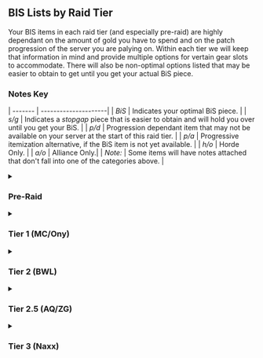 ## BIS Lists by Raid Tier

Your BIS items in each raid tier (and especially pre-raid) are highly dependant on the amount of gold you have to spend and on the patch progression of the server you are palying on. Within each tier we will keep that information in mind and provide multiple options for vertain gear slots to accommodate. There will also be non-optimal options listed that may be easier to obtain to get until you get your actual BiS piece.

### Notes Key
| ------- | ---------------------|
| *BiS*   | Indicates your optimal BiS piece. |
| *s/g*   | Indicates a *stopgap* piece that is easier to obtain and will hold you over until you get your BiS. |
| *p/d*   | Progression dependant item that may not be available on your server at the start of this raid tier. |
| *p/a*   | Progressive itemization alternative, if the BiS item is not yet available. |
| *h/o*   | Horde Only. |
| *a/o*   | Alliance Only.|
| *Note:* | Some items will have notes attached that don't fall into one of the categories above. |

<details><summary>

### Pre-Raid

</summary>

<h3 align="center">TANKING</h1>

|   Gear Slot   | Notes | Item |
| ------------- | ----- | ---- |
| **Head**      |
| **Neck**      |
| **Shoulders** |
| **Cloak**     |
| **Chest**     |
| **Bracers**   |
| **Gloves**    |
| **Belt**      | *BiS* | [Omokk's Girth Restrainer](https://classicdb.ch/?item=13959)<br>&ensp;- *a/o* Quest Reward: [Maxwell's Mission](https://classicdb.ch/?quest=5081)<br>&ensp;- *h/o* Quest Reward: [Warlord's Command](https://classicdb.ch/?quest=4903) |
| **Pants**     |
| **Boots**     |
| **Rings**     |
| **Trinket**   | *BiS* | [Blackhand's Breadth](https://classicdb.ch/?item=13965)<br>&ensp;- *a/o* Quest Reward: [General Drakkisath's Demise](https://classicdb.ch/?quest=5102)<br>&ensp;- *h/o* Quest Reward: [For the Horde!](https://classicdb.ch/?quest=4974) |
|               | *BiS* | [Hand of Justice](https://classicdb.ch/?item=11815)<br>&ensp;- Dungeon Drop: [Emperor Dagran Thaurissan in BRD](https://classicdb.ch/?npc=9019) |
|               | *BiS*, *p/d* | [Diamond Flask](https://classicdb.ch/?item=20130)<br>&ensp;- Quest Reward: [Voodoo Feathers](https://classicdb.ch/?quest=8425)<br>&ensp;- *Note*: The Sunken Temple class quests may not be available at server launch. |
|               | *h/o*, *s/g* |  [Rune of the Guard Captain](https://classicdb.ch/?item=19120)<br>&ensp; - Quest Reward: [Job Opening: Guard Captain of Revantusk Village](https://classicdb.ch/?quest=7862) |
| **Weapon**   | *BiS* | [Ironfoe](https://classicdb.ch/?item=11684)<br>&ensp;Dungeon Drop: [Emperor Dagran Thaurissan in BRD](https://classicdb.ch/?npc=9019) |
|              | *BiS*, *p/d* | [Alcor's Sunrazor](https://classicdb.ch/?item=14555-7)<br>&ensp;- World Drop from lvl 58+ elites<br>&ensp;- *Note*: The 1.2 Version of this dagger is BoP, greatly reducing your ability to get it. The 1.9 Version is BoE and can be bought on the auction house. |
|              | *s/g* | [Mirah's Song](https://classicdb.ch/?item=15806)<br>&ensp;- Quest Reward: [Kirtonos the Herald](https://classicdb.ch/?quest=5384) |
| **Shield**   | *BiS* | [Draconian Deflector](https://classicdb.ch/?item=12602)<br>&ensp;- Dungeon Drop: [General Drakkisath in UBRS](https://classicdb.ch/?npc=10363) |

<h3 align="center">DPS</h1>

|   Gear Slot   | Notes | Item |
| ------------- | ----- | ---- |
| **Head**      | *BiS* | [Lionheart Helm](https://classicdb.ch/?item=12640)<br>&ensp;- Blacksmithing crafted from [Plans: Lionheart Helm](https://classicdb.ch/?item=12717)<br>&ensp;- *Note*: This is going to be very expensive to get early on but it is BiS through the entire game so it's high priority for gold expenditure. You may also need to wait for the plans to drop on your server before this item is available. |
|               | *s/g* | [Eye of Rend](https://classicdb.ch/?item=12587)<br>&ensp;- Dungeon Drop: [Warchief Rend Blackhand in UBRS](https://classicdb.ch/?npc=10429) |
|               | *s/g* | [Mask of the Unforgiven](https://classicdb.ch/?item=13404)<br>&ensp;- Dungeon Drop: [The Unforgiven in Strat Living](https://classicdb.ch/?npc=10516) |
| **Neck**      | *BiS* | [Mark of Fordring](https://classicdb.ch/?item=15411)<br>&ensp;- Quest Reward: [In Dreams](https://classicdb.ch/?quest=5944) |
| **Shoulders** | *BiS* | [Truestrike Shoulders](https://classicdb.ch/?item=12927)<br>&ensp;- Dungeon Drop: [Pyroguard Emberseer in UBRS](https://classicdb.ch/?npc=9816)<br>&ensp;- *Note*: This piece is HIGHLY contested, you might be better off going for a stopgap piece ASAP |
|               | *s/g* | [Wyrmhide Spaulders](https://classicdb.ch/?item=13340)<br>&ensp;- Quest Reward: [A Taste of Flame](https://classicdb.ch/?quest=4024) |
| **Cloak**     | *BiS* | [Cape of the Black Baron](https://classicdb.ch/?item=13340)<br>&ensp;- Dungeon Drop: [Baron Rivendare](https://classicdb.ch/?item=13340) |
| **Chest**     | *BiS*, *p/d* | [Savage Gladiator Chain](https://classicdb.ch/?item=11726-8)<br>&ensp;- Dungeon Drop: [Gorosh the Dervish in BRD Arena](https://classicdb.ch/?npc=9027);<br>&ensp;- *Note*: This item got patched twice in 1.7 and 1.10. The 1.10 version of this item, if available, is *very* good. 1.2 and 1.7 versions are worse than the stopgaps suggested below. |
|               | *BiS*, *p/a* | [Cadaverous Armor](https://classicdb.ch/?item=14637)<br>&ensp;- Dungeon Drop: various Scholomance bosses |
|               | *BiS*, *p/a* | [Deathdealer Breastplate](https://classicdb.ch/?item=11926)<br>&ensp;- Dungeon Drop: [Chest of the Seven event in BRD](https://classicdb.ch/?object=169243) |
| **Bracers**   |
| **Gloves**    | *BiS* | [Devilsaur Gauntlets](https://classicdb.ch/?item=15063)<br>&ensp;- Leathworking crafted by [Pattern: Devilsaur Gauntlets](https://classicdb.ch/?item=15758)<br>&ensp;- *Note*: The pieces and set bonus from Devilsaur is *very* good and you likely won't break your set bonus for quite a while. These are a high priority piece for gold expenditure early on. |
| **Belt**      | *BiS* | [Omokk's Girth Restrainer](https://classicdb.ch/?item=13959)<br>&ensp;- *a/o* Quest Reward: [Maxwell's Mission](https://classicdb.ch/?quest=5081)<br>&ensp;- *h/o* Quest Reward: [Warlord's Command](https://classicdb.ch/?quest=4903) |
| **Pants**     | *BiS* | [Devilsaur Leggings](https://classicdb.ch/?item=15062)<br>&ensp;- Leathworking crafted by [Pattern: Devilsaur Leggings](https://classicdb.ch/?item=15772)<br>&ensp;- *Note*: The pieces and set bonus from Devilsaur is *very* good and you likely won't break your set bonus for quite a while. These are a high priority piece for gold expenditure early on. |
| **Boots**     |
| **Rings**     | *BiS*, *p/d* | [Don Julio's Band](https://classicdb.ch/?item=19325)<br>&ensp;- AV Exalted reward, may not be available early on |
|               | *BiS* | [Painweaver Band](https://classicdb.ch/?item=13098)<br>&ensp;- Dungeon Drop: [General Drakkisath in UBRS](https://classicdb.ch/?npc=10363) |
| **Trinket**   | *BiS* | [Blackhand's Breadth](https://classicdb.ch/?item=13965)<br>&ensp;- *a/o* Quest Reward: [General Drakkisath's Demise](https://classicdb.ch/?quest=5102)<br>&ensp;- *h/o* Quest Reward: [For the Horde!](https://classicdb.ch/?quest=4974) |
|               | *BiS* | [Hand of Justice](https://classicdb.ch/?item=11815)<br>&ensp;- Dungeon Drop: [Emperor Dagran Thaurissan in BRD](https://classicdb.ch/?npc=9019) |
|               | *BiS*, *p/d* | [Diamond Flask](https://classicdb.ch/?item=20130)<br>&ensp;- Quest Reward: [Voodoo Feathers](https://classicdb.ch/?quest=8425)<br>&ensp;- *Note*: The Sunken Temple class quests may not be available at server launch. |
|               | *h/o*, *s/g* |  [Rune of the Guard Captain](https://classicdb.ch/?item=19120)<br>&ensp; - Quest Reward: [Job Opening: Guard Captain of Revantusk Village](https://classicdb.ch/?quest=7862) |
| **Weapon**    | *BiS*, *For Human* | [Ironfoe](https://classicdb.ch/?item=11684)<br>&ensp;Dungeon Drop: [Emperor Dagran Thaurissan in BRD](https://classicdb.ch/?npc=9019) |
| **Shield**    |

</details>

<details><summary>

### Tier 1 (MC/Ony)

</summary>

<h3 align="center">TANKING</h1>

|   Gear Slot   | Notes | Item |
| ------------- | ----- | ---- |
| **Head**      |
| **Neck**      |
| **Shoulders** |
| **Cloak**     |
| **Chest**     |
| **Bracers**   |
| **Gloves**    |
| **Belt**      |
| **Pants**     |
| **Boots**     |
| **Rings**     |
| **Trinket**   |
| **Weapon**    |
| **Shield**    |

<h3 align="center">DPS</h1>

|   Gear Slot   | Notes | Item |
| ------------- | ----- | ---- |
| **Head**      |
| **Neck**      | *BiS* | [Onyxia Tooth Pendant](https://classicdb.ch/?item=18404)<br>&ensp;- *a/o* Quest Reward: [Celebrating Good Times](https://classicdb.ch/?quest=7496)<br>&ensp;- *h/o* Quest Reward: [For All To See](https://classicdb.ch/?quest=7491) | 
| **Shoulders** |
| **Cloak**     |
| **Chest**     |
| **Bracers**   |
| **Gloves**    |
| **Belt**      | *BiS* | [Onslaught Girdle](https://classicdb.ch/?item=19137)<br>&ensp;- Dungeon Drop [Ragnaros](https://classicdb.ch/?npc=11502)<br>&ensp;- *Note*: This belt is BiS until Naxx, prioritize it highly. |
| **Pants**     |
| **Boots**     |
| **Rings**     |
| **Trinket**   |
| **Weapon**    |
| **Shield**    |

</details>

<details><summary>

### Tier 2 (BWL)

</summary>

<h3 align="center">TANKING</h1>

|   Gear Slot   | Notes | Item |
| ------------- | ----- | ---- |
| **Head**      |
| **Neck**      |
| **Shoulders** |
| **Cloak**     |
| **Chest**     |
| **Bracers**   |
| **Gloves**    |
| **Belt**      |
| **Pants**     |
| **Boots**     |
| **Rings**     |
| **Trinket**   |
| **Weapon**    |
| **Shield**    |

<h3 align="center">DPS</h1>

|   Gear Slot   | Notes | Item |
| ------------- | ----- | ---- |
| **Head**      |
| **Neck**      |
| **Shoulders** |
| **Cloak**     |
| **Chest**     |
| **Bracers**   |
| **Gloves**    |
| **Belt**      | *BiS* | [Onslaught Girdle](https://classicdb.ch/?item=19137)<br>&ensp;- Dungeon Drop [Ragnaros](https://classicdb.ch/?npc=11502)<br>&ensp;- *Note*: This belt is BiS until Naxx, prioritize it highly. |
| **Pants**     |
| **Boots**     |
| **Rings**     |
| **Trinket**   |
| **Weapon**    |
| **Shield**    |

</details>

<details><summary>

### Tier 2.5 (AQ/ZG)

</summary>

#### TABLE TEMPLATE
|   Gear Slot   | Notes | Item |
| ------------- | ----- | ---- |
| **Head**      |
| **Neck**      |
| **Shoulders** |
| **Cloak**     |
| **Chest**     |
| **Bracers**   |
| **Gloves**    |
| **Belt**      |
| **Pants**     |
| **Boots**     |
| **Rings**     |
| **Trinket**   |
| **Weapon**    |
| **Shield**    |

</details>

<details><summary>

### Tier 3 (Naxx)

</summary>

#### TABLE TEMPLATE
|   Gear Slot   | Notes | Item |
| ------------- | ----- | ---- |
| **Head**      |
| **Neck**      |
| **Shoulders** |
| **Cloak**     |
| **Chest**     |
| **Bracers**   |
| **Gloves**    |
| **Belt**      |
| **Pants**     |
| **Boots**     |
| **Rings**     |
| **Trinket**   |
| **Weapon**    |
| **Shield**    |

</details>

